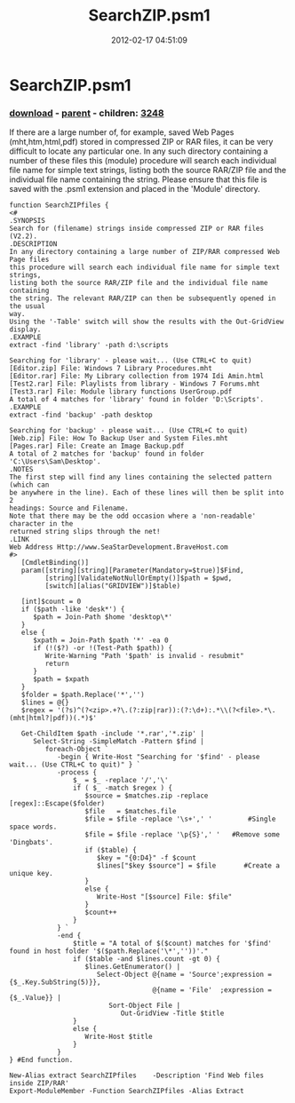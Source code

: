 ﻿---
pid:            3242
poster:         Archdeacon
title:          SearchZIP.psm1 
date:           2012-02-17 04:51:09
format:         posh
parent:         3240
parent:         3240
children:       3248
---

# SearchZIP.psm1 

### [download](3242.ps1) - [parent](3240.md) - children: [3248](3248.md)

If there are a large number of, for example, saved Web Pages (mht,htm,html,pdf) stored in compressed ZIP or RAR files, it can be very difficult to locate any particular one.
In any such directory containing a number of these files this (module) procedure will search each individual file name for simple text strings, listing both the source RAR/ZIP file and the individual file name containing the string. 
Please ensure that this file is saved with the .psm1 extension and placed in the 'Module' directory.

```posh
function SearchZIPfiles {
<#
.SYNOPSIS 
Search for (filename) strings inside compressed ZIP or RAR files (V2.2).
.DESCRIPTION
In any directory containing a large number of ZIP/RAR compressed Web Page files 
this procedure will search each individual file name for simple text strings, 
listing both the source RAR/ZIP file and the individual file name containing
the string. The relevant RAR/ZIP can then be subsequently opened in the usual
way.
Using the '-Table' switch will show the results with the Out-GridView display.
.EXAMPLE
extract -find 'library' -path d:\scripts

Searching for 'library' - please wait... (Use CTRL+C to quit)
[Editor.zip] File: Windows 7 Library Procedures.mht
[Editor.rar] File: My Library collection from 1974 Idi Amin.html
[Test2.rar] File: Playlists from library - Windows 7 Forums.mht
[Test3.rar] File: Module library functions UserGroup.pdf
A total of 4 matches for 'library' found in folder 'D:\Scripts'.
.EXAMPLE
extract -find 'backup' -path desktop

Searching for 'backup' - please wait... (Use CTRL+C to quit)
[Web.zip] File: How To Backup User and System Files.mht
[Pages.rar] File: Create an Image Backup.pdf
A total of 2 matches for 'backup' found in folder 'C:\Users\Sam\Desktop'.
.NOTES
The first step will find any lines containing the selected pattern (which can
be anywhere in the line). Each of these lines will then be split into 2 
headings: Source and Filename.
Note that there may be the odd occasion where a 'non-readable' character in the
returned string slips through the net! 
.LINK
Web Address Http://www.SeaStarDevelopment.BraveHost.com
#>
   [CmdletBinding()]
   param([string][string][Parameter(Mandatory=$true)]$Find,
         [string][ValidateNotNullOrEmpty()]$path = $pwd,
         [switch][alias("GRIDVIEW")]$table)

   [int]$count = 0
   if ($path -like 'desk*') {
      $path = Join-Path $home 'desktop\*'
   }
   else {
      $xpath = Join-Path $path '*' -ea 0
      if (!($?) -or !(Test-Path $path)) {
         Write-Warning "Path '$path' is invalid - resubmit"
         return
      }
      $path = $xpath
   }
   $folder = $path.Replace('*','')
   $lines = @{}
   $regex = '(?s)^(?<zip>.+?\.(?:zip|rar)):(?:\d+):.*\\(?<file>.*\.(mht|html?|pdf))(.*)$'

   Get-ChildItem $path -include '*.rar','*.zip' |
      Select-String -SimpleMatch -Pattern $find |
         foreach-Object `
            -begin { Write-Host "Searching for '$find' - please wait... (Use CTRL+C to quit)" } `
            -process {
                $_ = $_ -replace '/','\'
                if ( $_ -match $regex ) {
                   $source = $matches.zip -replace [regex]::Escape($folder)
                   $file   = $matches.file
                   $file = $file -replace '\s+',' '         #Single space words.
                   $file = $file -replace '\p{S}',' '   #Remove some 'Dingbats'.
                   if ($table) {
                      $key = "{0:D4}" -f $count
                      $lines["$key $source"] = $file       #Create a unique key.
                   }
                   else {
                      Write-Host "[$source] File: $file"
                   }
                   $count++ 
                }
            } `
            -end { 
                $title = "A total of $($count) matches for '$find' found in host folder '$($path.Replace('\*',''))'."
                if ($table -and $lines.count -gt 0) {        
                   $lines.GetEnumerator() | 
                      Select-Object @{name = 'Source';expression = {$_.Key.SubString(5)}},
                                    @{name = 'File'  ;expression = {$_.Value}} |
                         Sort-Object File |
                            Out-GridView -Title $title
                }
                else {
                   Write-Host $title
                } 
            }
} #End function.

New-Alias extract SearchZIPfiles    -Description 'Find Web files inside ZIP/RAR'
Export-ModuleMember -Function SearchZIPfiles -Alias Extract
```
